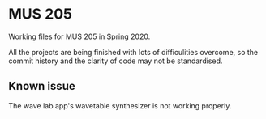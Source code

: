 # MUS 205

Working files for MUS 205 in Spring 2020.

All the projects are being finished with lots of difficulities overcome, so the commit history and the clarity of code may not be standardised. 

## Known issue
The wave lab app's wavetable synthesizer is not working properly.

